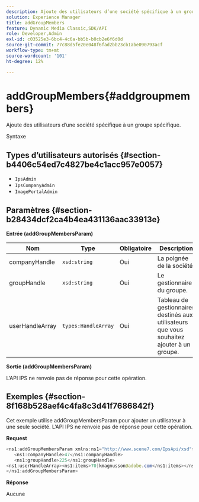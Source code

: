 ```yaml
---
description: Ajoute des utilisateurs d’une société spécifique à un groupe spécifique.
solution: Experience Manager
title: addGroupMembers
feature: Dynamic Media Classic,SDK/API
role: Developer,Admin
exl-id: c03525e3-6bc4-4c6a-bb5b-b0cb2e6f6d0d
source-git-commit: 77c88d5fe20e048f6fad2bb23cb1abe090793acf
workflow-type: tm+mt
source-wordcount: '101'
ht-degree: 12%

---
```


# addGroupMembers{#addgroupmembers}

Ajoute des utilisateurs d’une société spécifique à un groupe spécifique.

Syntaxe

## Types d’utilisateurs autorisés {#section-b4406c54ed7c4827be4c1acc957e0057}

* `IpsAdmin`
* `IpsCompanyAdmin`
* `ImagePortalAdmin`

## Paramètres {#section-b28434dcf2ca4b4ea431136aac33913e}

**Entrée (addGroupMembersParam)**

| Nom | Type | Obligatoire | Description |
|---|---|---|---|
| companyHandle | `xsd:string` | Oui | La poignée de la société. |
| groupHandle | `xsd:string` | Oui | Le gestionnaire du groupe. |
| userHandleArray | `types:HandleArray` | Oui | Tableau de gestionnaires destinés aux utilisateurs que vous souhaitez ajouter à un groupe. |

**Sortie (addGroupMembersParam)**

L’API IPS ne renvoie pas de réponse pour cette opération.

## Exemples {#section-8f168b528aef4c4fa8c3d41f7686842f}

Cet exemple utilise addGroupMembersParam pour ajouter un utilisateur à une seule société. L’API IPS ne renvoie pas de réponse pour cette opération.

**Request**

```java
<ns1:addGroupMembersParam xmlns:ns1="http://www.scene7.com/IpsApi/xsd">
   <ns1:companyHandle>47</ns1:companyHandle>
   <ns1:groupHandle>225</ns1:groupHandle>
<ns1:userHandleArray><ns1:items>70|kmagnusson@adobe.com</ns1:items></ns1:userHandleArray>
</ns1:addGroupMembersParam>
```

**Réponse**

Aucune
